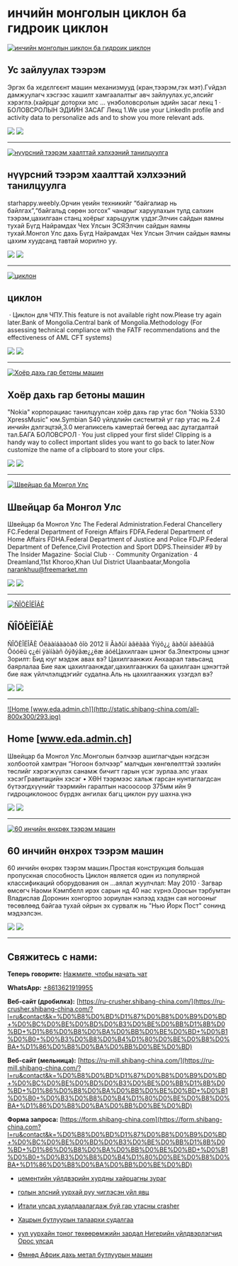 # инчийн монголын циклон ба гидроик циклон

<a href="https://swt.shibang-china.com/?l=ru&img&k=%D0%B8%D0%BD%D1%87%D0%B8%D0%B9%D0%BD+%D0%BC%D0%BE%D0%BD%D0%B3%D0%BE%D0%BB%D1%8B%D0%BD+%D1%86%D0%B8%D0%BA%D0%BB%D0%BE%D0%BD+%D0%B1%D0%B0+%D0%B3%D0%B8%D0%B4%D1%80%D0%BE%D0%B8%D0%BA+%D1%86%D0%B8%D0%BA%D0%BB%D0%BE%D0%BD" target="_blank">![инчийн монголын циклон ба гидроик циклон](http://static.shibang-china.com/all-800x300/1129.jpg)</a>

## Ус зайлуулах тээрэм
Эргэх ба хєдєлгєєнт машин механизмууд (кран,тээрэм,гэх мэт).Гvйдэл дамжуулагч хэсгээс хашилт хамгаалалтыг авч зайлуулах.ус,элсийг хэрэглэ.(хайрцаг доторхи элс … үнэболовсролын эдийн засаг лекц 1&nbsp;&#0183;&#32;БОЛОВСРОЛЫН ЭДИЙН ЗАСАГ Лекц 1.We use your LinkedIn profile and activity data to personalize ads and to show you more relevant ads.


<a href="https://whatsapp.shibangsoft.com/WhatsApp.php" target="_blank" title="WhatsApp">![](http://static.shibang-china.com/icon/whatsapp.png)</a> <a href="https://swt.shibang-china.com/?l=ru&icon&k=%D0%B8%D0%BD%D1%87%D0%B8%D0%B9%D0%BD+%D0%BC%D0%BE%D0%BD%D0%B3%D0%BE%D0%BB%D1%8B%D0%BD+%D1%86%D0%B8%D0%BA%D0%BB%D0%BE%D0%BD+%D0%B1%D0%B0+%D0%B3%D0%B8%D0%B4%D1%80%D0%BE%D0%B8%D0%BA+%D1%86%D0%B8%D0%BA%D0%BB%D0%BE%D0%BD" target="_blank">![](http://static.shibang-china.com/icon/chat-ru.png)</a>

---

<a href="https://swt.shibang-china.com/?l=ru&img&k=%D0%B8%D0%BD%D1%87%D0%B8%D0%B9%D0%BD+%D0%BC%D0%BE%D0%BD%D0%B3%D0%BE%D0%BB%D1%8B%D0%BD+%D1%86%D0%B8%D0%BA%D0%BB%D0%BE%D0%BD+%D0%B1%D0%B0+%D0%B3%D0%B8%D0%B4%D1%80%D0%BE%D0%B8%D0%BA+%D1%86%D0%B8%D0%BA%D0%BB%D0%BE%D0%BD" target="_blank">![нүүрсний тээрэм хаалттай хэлхээний танилцуулга](http://static.shibang-china.com/all-800x300/579.jpg)</a>

## нүүрсний тээрэм хаалттай хэлхээний танилцуулга
starhappy.weebly.Орчин үеийн техникийг “байгалиар нь байлгах”,“байгальд сөрөн зогсох” чанарыг харуулахын тулд салхин тээрэм,цахилгаан станц хоёрыг харьцуулж үздэг.Элчин сайдын яамны тухай Бүгд Найрамдах Чех Улсын ЭСЯЭлчин сайдын яамны тухай.Монгол Улс дахь Бүгд Найрамдах Чех Улсын Элчин сайдын яамны цахим хуудсанд тавтай морилно уу.


<a href="https://whatsapp.shibangsoft.com/WhatsApp.php" target="_blank" title="WhatsApp">![](http://static.shibang-china.com/icon/whatsapp.png)</a> <a href="https://swt.shibang-china.com/?l=ru&icon&k=%D0%B8%D0%BD%D1%87%D0%B8%D0%B9%D0%BD+%D0%BC%D0%BE%D0%BD%D0%B3%D0%BE%D0%BB%D1%8B%D0%BD+%D1%86%D0%B8%D0%BA%D0%BB%D0%BE%D0%BD+%D0%B1%D0%B0+%D0%B3%D0%B8%D0%B4%D1%80%D0%BE%D0%B8%D0%BA+%D1%86%D0%B8%D0%BA%D0%BB%D0%BE%D0%BD" target="_blank">![](http://static.shibang-china.com/icon/chat-ru.png)</a>

---

<a href="https://swt.shibang-china.com/?l=ru&img&k=%D0%B8%D0%BD%D1%87%D0%B8%D0%B9%D0%BD+%D0%BC%D0%BE%D0%BD%D0%B3%D0%BE%D0%BB%D1%8B%D0%BD+%D1%86%D0%B8%D0%BA%D0%BB%D0%BE%D0%BD+%D0%B1%D0%B0+%D0%B3%D0%B8%D0%B4%D1%80%D0%BE%D0%B8%D0%BA+%D1%86%D0%B8%D0%BA%D0%BB%D0%BE%D0%BD" target="_blank">![циклон](http://static.shibang-china.com/all-800x300/1218.jpg)</a>

## циклон
&nbsp;&#0183;&#32;Циклон для ЧПУ.This feature is not available right now.Please try again later.Bank of Mongolia.Central bank of Mongolia.Methodology (For assessing technical compliance with the FATF recommendations and the effectiveness of AML CFT systems)


<a href="https://whatsapp.shibangsoft.com/WhatsApp.php" target="_blank" title="WhatsApp">![](http://static.shibang-china.com/icon/whatsapp.png)</a> <a href="https://swt.shibang-china.com/?l=ru&icon&k=%D0%B8%D0%BD%D1%87%D0%B8%D0%B9%D0%BD+%D0%BC%D0%BE%D0%BD%D0%B3%D0%BE%D0%BB%D1%8B%D0%BD+%D1%86%D0%B8%D0%BA%D0%BB%D0%BE%D0%BD+%D0%B1%D0%B0+%D0%B3%D0%B8%D0%B4%D1%80%D0%BE%D0%B8%D0%BA+%D1%86%D0%B8%D0%BA%D0%BB%D0%BE%D0%BD" target="_blank">![](http://static.shibang-china.com/icon/chat-ru.png)</a>

---

<a href="https://swt.shibang-china.com/?l=ru&img&k=%D0%B8%D0%BD%D1%87%D0%B8%D0%B9%D0%BD+%D0%BC%D0%BE%D0%BD%D0%B3%D0%BE%D0%BB%D1%8B%D0%BD+%D1%86%D0%B8%D0%BA%D0%BB%D0%BE%D0%BD+%D0%B1%D0%B0+%D0%B3%D0%B8%D0%B4%D1%80%D0%BE%D0%B8%D0%BA+%D1%86%D0%B8%D0%BA%D0%BB%D0%BE%D0%BD" target="_blank">![Хоёр дахь гар бетоны машин](http://static.shibang-china.com/all-800x300/15.jpg)</a>

## Хоёр дахь гар бетоны машин
&quot;Nokia&quot; корпорациас танилцуулсан хоёр дахь гар утас бол &quot;Nokia 5330 XpressMusic&quot; юм.Symbian S40 үйлдлийн системтэй уг гар утас нь 2.4 инчийн дэлгэцтэй,3.0 мегапиксель камертай бөгөөд аас дутагдалтай тал.БАГА БОЛОВСРОЛ&nbsp;&#0183;&#32;You just clipped your first slide! Clipping is a handy way to collect important slides you want to go back to later.Now customize the name of a clipboard to store your clips.


<a href="https://whatsapp.shibangsoft.com/WhatsApp.php" target="_blank" title="WhatsApp">![](http://static.shibang-china.com/icon/whatsapp.png)</a> <a href="https://swt.shibang-china.com/?l=ru&icon&k=%D0%B8%D0%BD%D1%87%D0%B8%D0%B9%D0%BD+%D0%BC%D0%BE%D0%BD%D0%B3%D0%BE%D0%BB%D1%8B%D0%BD+%D1%86%D0%B8%D0%BA%D0%BB%D0%BE%D0%BD+%D0%B1%D0%B0+%D0%B3%D0%B8%D0%B4%D1%80%D0%BE%D0%B8%D0%BA+%D1%86%D0%B8%D0%BA%D0%BB%D0%BE%D0%BD" target="_blank">![](http://static.shibang-china.com/icon/chat-ru.png)</a>

---

<a href="https://swt.shibang-china.com/?l=ru&img&k=%D0%B8%D0%BD%D1%87%D0%B8%D0%B9%D0%BD+%D0%BC%D0%BE%D0%BD%D0%B3%D0%BE%D0%BB%D1%8B%D0%BD+%D1%86%D0%B8%D0%BA%D0%BB%D0%BE%D0%BD+%D0%B1%D0%B0+%D0%B3%D0%B8%D0%B4%D1%80%D0%BE%D0%B8%D0%BA+%D1%86%D0%B8%D0%BA%D0%BB%D0%BE%D0%BD" target="_blank">![Швейцар ба Монгол Улс](http://static.shibang-china.com/all-800x300/690.jpg)</a>

## Швейцар ба Монгол Улс
Швейцар ба Монгол Улс The Federal Administration.Federal Chancellery FC.Federal Department of Foreign Affairs FDFA.Federal Department of Home Affairs FDHA.Federal Department of Justice and Police FDJP.Federal Department of Defence,Civil Protection and Sport DDPS.Theinsider #9 by The Insider Magazine&#183; Social Club &#183; &#183; Community Organization &#183; 4 Dreamland,11st Khoroo,Khan Uul District Ulaanbaatar,Mongolia narankhuu@freemarket.mn


<a href="https://whatsapp.shibangsoft.com/WhatsApp.php" target="_blank" title="WhatsApp">![](http://static.shibang-china.com/icon/whatsapp.png)</a> <a href="https://swt.shibang-china.com/?l=ru&icon&k=%D0%B8%D0%BD%D1%87%D0%B8%D0%B9%D0%BD+%D0%BC%D0%BE%D0%BD%D0%B3%D0%BE%D0%BB%D1%8B%D0%BD+%D1%86%D0%B8%D0%BA%D0%BB%D0%BE%D0%BD+%D0%B1%D0%B0+%D0%B3%D0%B8%D0%B4%D1%80%D0%BE%D0%B8%D0%BA+%D1%86%D0%B8%D0%BA%D0%BB%D0%BE%D0%BD" target="_blank">![](http://static.shibang-china.com/icon/chat-ru.png)</a>

---

<a href="https://swt.shibang-china.com/?l=ru&img&k=%D0%B8%D0%BD%D1%87%D0%B8%D0%B9%D0%BD+%D0%BC%D0%BE%D0%BD%D0%B3%D0%BE%D0%BB%D1%8B%D0%BD+%D1%86%D0%B8%D0%BA%D0%BB%D0%BE%D0%BD+%D0%B1%D0%B0+%D0%B3%D0%B8%D0%B4%D1%80%D0%BE%D0%B8%D0%BA+%D1%86%D0%B8%D0%BA%D0%BB%D0%BE%D0%BD" target="_blank">![&#209;&#206;&#214;&#200;&#206;&#203;&#206;&#195;&#200;](http://static.shibang-china.com/all-800x300/159.jpg)</a>

## &#209;&#206;&#214;&#200;&#206;&#203;&#206;&#195;&#200;
&#209;&#206;&#214;&#200;&#206;&#203;&#206;&#195;&#200; &#211;&#235;&#224;&#224;&#237;&#225;&#224;&#224;&#242;&#224;&#240; &#245;&#238;&#242; 2012 &#238;&#237; &#195;&#224;&#240;&#251;&#237; &#224;&#226;&#235;&#224;&#227;&#224; &#221;&#237;&#253;&#245;&#191;&#191; &#227;&#224;&#240;&#251;&#237; &#224;&#226;&#235;&#224;&#227;&#251;&#227; &#213;&#243;&#243;&#235;&#252; &#231;&#191;&#233;&#237; &#255;&#224;&#236;&#237;&#224;&#224;&#241; &#245;&#253;&#240;&#253;&#227;&#230;&#191;&#191;&#235;&#230; &#225;&#243;&#233;Цахилгаан цэнэг ба.Электроны цэнэг Зорилт: Бид юуг мэдэж авах вэ? Цахилгаанжих Анхаарал тавьсанд баярлалаа Бие яаж цахилгаанждаг,цахилгаанжих ба цахилгаан цэнэгтэй бие яаж үйлчлэлцдэгийг судална.Аль нь цахилгаанжих үзэгдэл вэ?


<a href="https://whatsapp.shibangsoft.com/WhatsApp.php" target="_blank" title="WhatsApp">![](http://static.shibang-china.com/icon/whatsapp.png)</a> <a href="https://swt.shibang-china.com/?l=ru&icon&k=%D0%B8%D0%BD%D1%87%D0%B8%D0%B9%D0%BD+%D0%BC%D0%BE%D0%BD%D0%B3%D0%BE%D0%BB%D1%8B%D0%BD+%D1%86%D0%B8%D0%BA%D0%BB%D0%BE%D0%BD+%D0%B1%D0%B0+%D0%B3%D0%B8%D0%B4%D1%80%D0%BE%D0%B8%D0%BA+%D1%86%D0%B8%D0%BA%D0%BB%D0%BE%D0%BD" target="_blank">![](http://static.shibang-china.com/icon/chat-ru.png)</a>

---

<a href="https://swt.shibang-china.com/?l=ru&img&k=%D0%B8%D0%BD%D1%87%D0%B8%D0%B9%D0%BD+%D0%BC%D0%BE%D0%BD%D0%B3%D0%BE%D0%BB%D1%8B%D0%BD+%D1%86%D0%B8%D0%BA%D0%BB%D0%BE%D0%BD+%D0%B1%D0%B0+%D0%B3%D0%B8%D0%B4%D1%80%D0%BE%D0%B8%D0%BA+%D1%86%D0%B8%D0%BA%D0%BB%D0%BE%D0%BD" target="_blank">![Home [www.eda.admin.ch]](http://static.shibang-china.com/all-800x300/293.jpg)</a>

## Home [www.eda.admin.ch]
Швейцар ба Монгол Улс.Монголын бэлчээр ашиглагчдын нэгдсэн холбоотой хамтран “Ногоон бэлчээр” малчдын хөнгөлөлттэй зээлийн төслийг хэрэгжүүлэх санамж бичигт гарын үсэг зурлаа.элс угаах хэсэгГравитацийн хэсэг • ХӨН тээрмээс хальж гарсан нунтаглагдсан бүтээгдхүүнийг тээрмийн гаралтын насоосоор 375мм ийн 9 гидроциклоноос бүрдэх ангилах багц циклон руу шахна.үнэ


<a href="https://whatsapp.shibangsoft.com/WhatsApp.php" target="_blank" title="WhatsApp">![](http://static.shibang-china.com/icon/whatsapp.png)</a> <a href="https://swt.shibang-china.com/?l=ru&icon&k=%D0%B8%D0%BD%D1%87%D0%B8%D0%B9%D0%BD+%D0%BC%D0%BE%D0%BD%D0%B3%D0%BE%D0%BB%D1%8B%D0%BD+%D1%86%D0%B8%D0%BA%D0%BB%D0%BE%D0%BD+%D0%B1%D0%B0+%D0%B3%D0%B8%D0%B4%D1%80%D0%BE%D0%B8%D0%BA+%D1%86%D0%B8%D0%BA%D0%BB%D0%BE%D0%BD" target="_blank">![](http://static.shibang-china.com/icon/chat-ru.png)</a>

---

<a href="https://swt.shibang-china.com/?l=ru&img&k=%D0%B8%D0%BD%D1%87%D0%B8%D0%B9%D0%BD+%D0%BC%D0%BE%D0%BD%D0%B3%D0%BE%D0%BB%D1%8B%D0%BD+%D1%86%D0%B8%D0%BA%D0%BB%D0%BE%D0%BD+%D0%B1%D0%B0+%D0%B3%D0%B8%D0%B4%D1%80%D0%BE%D0%B8%D0%BA+%D1%86%D0%B8%D0%BA%D0%BB%D0%BE%D0%BD" target="_blank">![60 инчийн өнхрөх тээрэм машин](http://static.shibang-china.com/all-800x300/695.jpg)</a>

## 60 инчийн өнхрөх тээрэм машин
60 инчийн өнхрөх тээрэм машин.Простая конструкция большая пропускная способность Циклон является один из популярной классификаций оборудования он …аялал жуулчлал: May 2010&nbsp;&#0183;&#32;Загвар өмсөгч Наоми Кэмпбелл ирэх сарын нд 40 нас хүрнэ.Оросын тэрбумтан Владислав Доронин хонгортоо зориулан нэлээд хэдэн сая ногооныг төсөвлөөд байгаа тухай ойрын эх сурвалж нь &quot;Нью Йорк Пост&quot; сонинд мэдээлсэн.


<a href="https://whatsapp.shibangsoft.com/WhatsApp.php" target="_blank" title="WhatsApp">![](http://static.shibang-china.com/icon/whatsapp.png)</a> <a href="https://swt.shibang-china.com/?l=ru&icon&k=%D0%B8%D0%BD%D1%87%D0%B8%D0%B9%D0%BD+%D0%BC%D0%BE%D0%BD%D0%B3%D0%BE%D0%BB%D1%8B%D0%BD+%D1%86%D0%B8%D0%BA%D0%BB%D0%BE%D0%BD+%D0%B1%D0%B0+%D0%B3%D0%B8%D0%B4%D1%80%D0%BE%D0%B8%D0%BA+%D1%86%D0%B8%D0%BA%D0%BB%D0%BE%D0%BD" target="_blank">![](http://static.shibang-china.com/icon/chat-ru.png)</a>

---
## Свяжитесь с нами:

**Теперь говорите:** [Нажмите, чтобы начать чат](https://swt.shibang-china.com?l=ru&contact&k=%D0%B8%D0%BD%D1%87%D0%B8%D0%B9%D0%BD+%D0%BC%D0%BE%D0%BD%D0%B3%D0%BE%D0%BB%D1%8B%D0%BD+%D1%86%D0%B8%D0%BA%D0%BB%D0%BE%D0%BD+%D0%B1%D0%B0+%D0%B3%D0%B8%D0%B4%D1%80%D0%BE%D0%B8%D0%BA+%D1%86%D0%B8%D0%BA%D0%BB%D0%BE%D0%BD)

**WhatsApp:**  [+8613621919955](https://whatsapp.shibangsoft.com/WhatsApp.php)

**Веб-сайт (дробилка):** [https://ru-crusher.shibang-china.com/](https://ru-crusher.shibang-china.com/?l=ru&contact&k=%D0%B8%D0%BD%D1%87%D0%B8%D0%B9%D0%BD+%D0%BC%D0%BE%D0%BD%D0%B3%D0%BE%D0%BB%D1%8B%D0%BD+%D1%86%D0%B8%D0%BA%D0%BB%D0%BE%D0%BD+%D0%B1%D0%B0+%D0%B3%D0%B8%D0%B4%D1%80%D0%BE%D0%B8%D0%BA+%D1%86%D0%B8%D0%BA%D0%BB%D0%BE%D0%BD)

**Веб-сайт (мельница):** [https://ru-mill.shibang-china.com/](https://ru-mill.shibang-china.com/?l=ru&contact&k=%D0%B8%D0%BD%D1%87%D0%B8%D0%B9%D0%BD+%D0%BC%D0%BE%D0%BD%D0%B3%D0%BE%D0%BB%D1%8B%D0%BD+%D1%86%D0%B8%D0%BA%D0%BB%D0%BE%D0%BD+%D0%B1%D0%B0+%D0%B3%D0%B8%D0%B4%D1%80%D0%BE%D0%B8%D0%BA+%D1%86%D0%B8%D0%BA%D0%BB%D0%BE%D0%BD)

**Форма запроса:** [https://form.shibang-china.com](https://form.shibang-china.com?l=ru&contact&k=%D0%B8%D0%BD%D1%87%D0%B8%D0%B9%D0%BD+%D0%BC%D0%BE%D0%BD%D0%B3%D0%BE%D0%BB%D1%8B%D0%BD+%D1%86%D0%B8%D0%BA%D0%BB%D0%BE%D0%BD+%D0%B1%D0%B0+%D0%B3%D0%B8%D0%B4%D1%80%D0%BE%D0%B8%D0%BA+%D1%86%D0%B8%D0%BA%D0%BB%D0%BE%D0%BD)

* [цементийн үйлдвэрийн хурдны хайрцагны зураг](../127/%D1%86%D0%B5%D0%BC%D0%B5%D0%BD%D1%82%D0%B8%D0%B9%D0%BD%20%D2%AF%D0%B9%D0%BB%D0%B4%D0%B2%D1%8D%D1%80%D0%B8%D0%B9%D0%BD%20%D1%85%D1%83%D1%80%D0%B4%D0%BD%D1%8B%20%D1%85%D0%B0%D0%B9%D1%80%D1%86%D0%B0%D0%B3%D0%BD%D1%8B%20%D0%B7%D1%83%D1%80%D0%B0%D0%B3.md)

* [голын элсний уурхай руу чиглэсэн үйл явц](../129/%D0%B3%D0%BE%D0%BB%D1%8B%D0%BD%20%D1%8D%D0%BB%D1%81%D0%BD%D0%B8%D0%B9%20%D1%83%D1%83%D1%80%D1%85%D0%B0%D0%B9%20%D1%80%D1%83%D1%83%20%D1%87%D0%B8%D0%B3%D0%BB%D1%8D%D1%81%D1%8D%D0%BD%20%D2%AF%D0%B9%D0%BB%20%D1%8F%D0%B2%D1%86.md)

* [Итали улсад худалдаалагдаж буй гар утасны crasher](../127/%D0%98%D1%82%D0%B0%D0%BB%D0%B8%20%D1%83%D0%BB%D1%81%D0%B0%D0%B4%20%D1%85%D1%83%D0%B4%D0%B0%D0%BB%D0%B4%D0%B0%D0%B0%D0%BB%D0%B0%D0%B3%D0%B4%D0%B0%D0%B6%20%D0%B1%D1%83%D0%B9%20%D0%B3%D0%B0%D1%80%20%D1%83%D1%82%D0%B0%D1%81%D0%BD%D1%8B%20crasher.md)

* [Хацрын бутлуурын талаархи судалгаа](../127/%D0%A5%D0%B0%D1%86%D1%80%D1%8B%D0%BD%20%D0%B1%D1%83%D1%82%D0%BB%D1%83%D1%83%D1%80%D1%8B%D0%BD%20%D1%82%D0%B0%D0%BB%D0%B0%D0%B0%D1%80%D1%85%D0%B8%20%D1%81%D1%83%D0%B4%D0%B0%D0%BB%D0%B3%D0%B0%D0%B0.md)

* [уул уурхайн тоног төхөөрөмжийн зардал Нигерийн үйлдвэрлэгчид Орос улсад](../129/%D1%83%D1%83%D0%BB%20%D1%83%D1%83%D1%80%D1%85%D0%B0%D0%B9%D0%BD%20%D1%82%D0%BE%D0%BD%D0%BE%D0%B3%20%D1%82%D3%A9%D1%85%D3%A9%D3%A9%D1%80%D3%A9%D0%BC%D0%B6%D0%B8%D0%B9%D0%BD%20%D0%B7%D0%B0%D1%80%D0%B4%D0%B0%D0%BB%20%D0%9D%D0%B8%D0%B3%D0%B5%D1%80%D0%B8%D0%B9%D0%BD%20%D2%AF%D0%B9%D0%BB%D0%B4%D0%B2%D1%8D%D1%80%D0%BB%D1%8D%D0%B3%D1%87%D0%B8%D0%B4%20%D0%9E%D1%80%D0%BE%D1%81%20%D1%83%D0%BB%D1%81%D0%B0%D0%B4.md)

* [Өмнөд Африк дахь метал бутлуурын машин](../128/%D3%A8%D0%BC%D0%BD%D3%A9%D0%B4%20%D0%90%D1%84%D1%80%D0%B8%D0%BA%20%D0%B4%D0%B0%D1%85%D1%8C%20%D0%BC%D0%B5%D1%82%D0%B0%D0%BB%20%D0%B1%D1%83%D1%82%D0%BB%D1%83%D1%83%D1%80%D1%8B%D0%BD%20%D0%BC%D0%B0%D1%88%D0%B8%D0%BD.md)